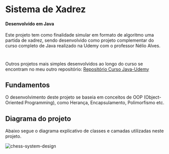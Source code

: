 # Sistema de Xadrez
#### Desenvolvido em Java

Este projeto tem como finalidade simular em formato de algoritmo uma partida de xadrez, sendo desenvolvido como projeto complementar do curso completo de Java realizado na Udemy com o professor Nélio Alves.
#
Outros projetos mais simples desenvolvidos ao longo do curso se encontram no meu outro repositório:
[Repositório Curso Java-Udemy](https://github.com/JoaoRamosVS/Java-Udemy)

## Fundamentos

O desenvolvimento deste projeto se baseia em conceitos de OOP (Object-Oriented Programming), como Herança, Encapsulamento, Polimorfismo etc.

## Diagrama do projeto

Abaixo segue o diagrama explicativo de classes e camadas utilizadas neste projeto.

![chess-system-design](https://github.com/JoaoRamosVS/sistema-xadrez-java/assets/99658420/35594a7c-ed37-4f8f-9a4f-2f8a0119ed01)




